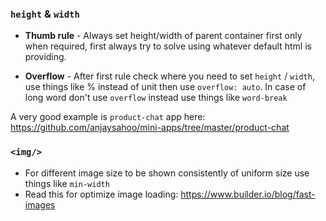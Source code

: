 ### `height` & `width`

- **Thumb rule** - Always set height/width of parent container first only when required, 
first always try to solve using whatever default html is providing.

- **Overflow** - After first rule check where you need to set `height` / `width`, use 
things like % instead of unit then use `overflow: auto`. In case of long word don't use 
`overflow` instead use things like `word-break`

A very good example is `product-chat` app here: https://github.com/anjaysahoo/mini-apps/tree/master/product-chat

### `<img/>`

- For different image size to be shown consistently of uniform size use things like `min-width`
- Read this for optimize image loading: https://www.builder.io/blog/fast-images
